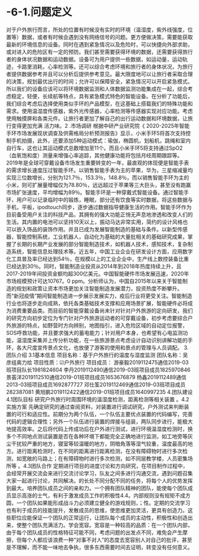 # -6-1.问题定义
对于户外旅行而言，所处的位置有时候没有实时的环境（温湿度，紫外线强度，位置等）数据，或者有时候会遇到没有网络信号的问题。更方便做决策，需要能获取最新的环境信息的设备。同时在遇到紧急情况以及危险时，可以快捷向外部求助，或对进入的危险区有一定的预防。我们甚至需要获得环境的数据，还需要获得旅行者的身体状况数据和运动数据。设备可为用户提供一些数据，如运动量，运动轨迹，卡路里消耗，心率检测等。还可以综合考虑环境和旅行者的身体状况，为旅行者提供数据参考并且可以分析后提供参考意见。最大限度地可以让旅行者采取合理的决策，规划最优出行的时间；允许可以保障安全，紧急情况可以开启紧急模式。所以我们的设备应该可以将环境数据监测和人体数据监测功能集成在一起，综合考虑稳定，轻便，长续航等特点，具有紧急模式特色的智能设备。在分析了功能后，我们综合考虑后选择使用类似手环的产品模型，在这基础上搭载我们的特殊功能和需求。使用温湿度传感器，紫外光传感器，心率检测等传感器实现对应功能。考虑使用触摸屏和各类元件。让旅行者更加了解自己的出行运动数据和环境数据，让旅行变得更加充满
活力味。2 .市场调研
根据中研产业研究院《 2020-2025年智能手环市场发展现状调查及供需格局分析预测报告》显示，小米手环5将首次支持控制手机拍摄，此外，还要添加5种运动模式：瑜伽，椭圆机，划船机，跳绳和室内自行车，这也让其运动模式总数增加至11个。而且小米手环5将支持通过SpO2（血氧饱和度）测量来增强心率追踪，其他健康功能将包括月经周期跟踪等。2019年是全球可穿戴设备市场发生重要转变的一年，最直观的体现便是智能手表的需求增长速度压过智能手环。以销售智能手表为主的苹果，华为，三星缩减量均实现三位数增长，分别为121.7％，153.3％，148.8％，而以销售智能手环为主的小米，则可扩展量增幅仅为78.80％，远远超过于苹果等三大巨头，甚至没有跑赢市场扩张速度，平均增幅为89％。智能手环是一种穿戴式智能设备。通过智能手环，用户可以记录临时中的锻炼，睡眠，部分还有饮食等实时数据，将这些数据与手机，平板，ipodtouch同步，逐步通过数据指导健康生活的作用。智能手环作为目前备受用户关注的科技产品，其拥有的强大功能正悄无声息地渗透和改变人们的生活。其内置的电池可以坚持10天以上，振动马达非常实用，简约的设计风格也可以嵌入饰品的装饰作用。并且已成为发展智能制造的基础与条件。以新型传感器，智能控制系统，工业机器人，自动化为基础的大量批相关的基础研究成果，掌握了长期的长期产业发展的部分智能制造技术，如机器人技术，感知技术，复杂制造系统，智能信息处理技术等。近五年，中国工业企业在研发设计方面，应用数字化工具普及率已经达到54％，在规模以上的工业企业中，生产线上数控装备比重已经达到30％。同时，智能制造业投资从2014年到2018年热度持续上升，且2017-2019年间投资金额均超300亿美元。中国智能硬件市场发展迅速，2020年市场规模预计可达10767。0 ppm。分析师认为，中国自2015年以来关于智能制造的规划和政策让资本市场更加关注智能制造发展潜力，投资热度不断攀升。而“新冠疫情”期间智能制造进一步展示发展实力，疫后行业将更受关注。智能制造行业也将逐步走向成熟，依托各类基础技术支撑和应用场景扩展，智能硬件必将成为消费重要品类。而目前的智能穿戴设备尚未针对针对户外旅游的定向研发，我们的研究方向初步定位为专门针对户外旅游运动者的可穿戴设备，初步考虑要综合户外旅游的特点，如野营时方向辨别，地图指引，进入危险区域的自动定位报警，SOS呼救功能，并且要求强大的蓄电能力；针对用户本身，也希望有心电监测功能，温湿度采集并上传分析功能，在一些旅游景点考虑设计自动识别讲解功能的手环，各大尺度宣传景点文化，也放便了游客的使用和景点的管理与人员调配。
3.团队介绍
3.1基本信息
项目名称：基于户外旅行的温度与湿度监测
团队名称：吴彦组奥力给
项目性质：☑户外旅行
项目成员：
游豪毅2019112475通信2019-03班项目队长1981824604
李丹2019112490通信2019-03班项目成员1825970846
景荟洋2019112510通信2019-01班项目成员1653676879
杨鑫2019112489通信2013-03班项目成员1692877727
邓仕筌2019112469通信2019-03班项目成员282387081
黄旭鹏2019112422通信2019-01班项目成员1640997235
4.团队建设
4.1团队目标
研究户外旅行时周围环境的温湿度检测，距离检测等相关装置
。4.2实施方案
先确定研究的通过查阅资料，对装置进行调试研究，户外测试来判断装置的可行和适应性。前期分为两个队伍，一个队伍主要优点装置的代码编写，完善代码的逻辑合理性；另外一个队伍进行装置的焊接与组装，两队同步进行，能极大地提高效率。之后将代码上传成功后在户外进行测试，进行环境温湿度检测时，换多个不同地点测试装置是否在各种环境下都能完全正确地进行监测，如工地旁等灰尘干扰较严重的地方，寝室等较温暖的地方，阴暗角落等湿气较重，温度最高的地方。进行距离检测时，在不同的距离进行距离检测，在没有障碍物时进行多次检测，如宽敞的马路上；在有障碍物时进行多次检测，如不同层教学楼，人员密集场所等
。4.3团队合作
定期进行项目的进度讨论和方向研究，在项目制作过程中，会经常开展交流会来进行交流讨论学习，队友之间多进行沟通交流，遇到问题召集大家一起进行讨论，共同解决。的长处不同分配不同的任务，将每个人的优势发挥到最大。培养团队成员之间的亲和力。一个拥有团队精神的团队，能使每个团队成员显示高涨的士气，有利于激发成员工作的积极性4.4。内部规则没有规矩不成方圆，一个团队如果能形成战斗力必须建立健全的游戏规则，；性。定期的交流学习也有利于成员的技能提升，发散成员的思维，使思维更加灵活，更具有创造力。这些职位应能保证一个团队的正常运行，让团队每个成员的主动性，积极性和创造出来，使整个团队充满活力。学会宽容。宽容是一种较高的品质：在一个团队内部，由于每个团队成员的性格特征可能不同，考虑问题的出发点不同，难免会产生摩擦，但每个人都应该浪费一种“对事不对人”的态度去宽容别人对自己的批评，甚至是不理解，而不能一味地去争执，很多东西需要时间去证明，转变没有任何意义。
